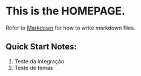 # This is the **HOMEPAGE**.
Refer to [Markdown](http://daringfireball.net/projects/markdown/) for how to write markdown files.
## Quick Start Notes:
1. Teste da integração
2. Teste de temas
